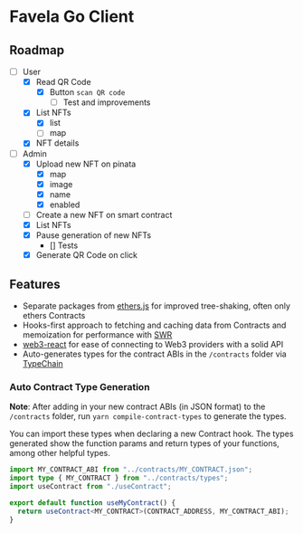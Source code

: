 # Favela Go Client

## Roadmap

- [ ] User
  - [X] Read QR Code
    - [X] Button `scan QR code`
      - [ ] Test and improvements
  - [X] List NFTs
    - [X] list
    - [ ] map
  - [X] NFT details
- [ ] Admin
  - [X] Upload new NFT on pinata
    - [X] map
    - [X] image
    - [X] name
    - [X] enabled
  - [ ] Create a new NFT on smart contract
  - [X] List NFTs
  - [X] Pause generation of new NFTs
      - [] Tests
  - [X] Generate QR Code on click

## Features

- Separate packages from [ethers.js](https://docs.ethers.io/v5/) for improved tree-shaking, often only ethers Contracts
- Hooks-first approach to fetching and caching data from Contracts and memoization for performance with [SWR](https://swr.vercel.app)
- [web3-react](https://github.com/NoahZinsmeister/web3-react) for ease of connecting to Web3 providers with a solid API
- Auto-generates types for the contract ABIs in the `/contracts` folder via [TypeChain](https://github.com/ethereum-ts/TypeChain)

### Auto Contract Type Generation

**Note**: After adding in your new contract ABIs (in JSON format) to the `/contracts` folder, run `yarn compile-contract-types` to generate the types.

You can import these types when declaring a new Contract hook. The types generated show the function params and return types of your functions, among other helpful types. 

```ts
import MY_CONTRACT_ABI from "../contracts/MY_CONTRACT.json";
import type { MY_CONTRACT } from "../contracts/types";
import useContract from "./useContract";

export default function useMyContract() {
  return useContract<MY_CONTRACT>(CONTRACT_ADDRESS, MY_CONTRACT_ABI);
}
```
